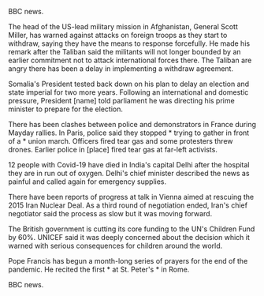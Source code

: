 BBC news.

The head of the US-lead military mission in Afghanistan, General Scott Miller, has warned against attacks on foreign troops as they start to withdraw, saying they have the means to response forcefully. He made his remark after the Taliban said the militants will not longer bounded by an earlier commitment not to attack international forces there. The Taliban are angry there has been a delay in implementing a withdraw agreement.

Somalia's President tested back down on his plan to delay an election and state imperial for two more years. Following an international and domestic pressure, President [name] told parliament he was directing his prime minister to prepare for the election.

There has been clashes between police and demonstrators in France during Mayday rallies. In Paris, police said they stopped * trying to gather in front of a * union march. Officers fired tear gas and some protesters threw drones. Earlier police in [place] fired tear gas at far-left activists.

12 people with Covid-19 have died in India's capital Delhi after the hospital they are in run out of oxygen. Delhi's chief minister described the news as painful and called again for emergency supplies.

There have been reports of progress at talk in Vienna aimed at rescuing the 2015 Iran Nuclear Deal. As a third round of negotiation ended, Iran's chief negotiator said the process as slow but it was moving forward.

The British government is cutting its core funding to the UN's Children Fund by 60%. UNICEF said it was deeply concerned about the decision which it warned with serious consequences for children around the world.

Pope Francis has begun a month-long series of prayers for the end of the pandemic. He recited the first * at St. Peter's * in Rome.

BBC news.
